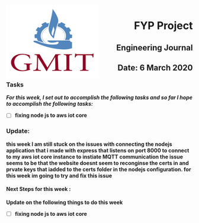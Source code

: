 

<img align="left" width="250" height="200" src="/gmit.png">

<h1 align="right"><b>FYP Project</h1>
<h2 align="right">Engineering Journal</h2>
<h2 align="right">Date: 6 March 2020</h2>

### Tasks
 *For this week, I set out to accomplish the following tasks and so far I hope to accomplish the following tasks:*
 


- [ ] fixing node js to aws iot core 




 

<p></p>
<p></p>

### Update:
<p> this week I am still stuck on the issues with connecting the nodejs application that i made with express that listens on port 8000 to connect to my aws iot core instance to instiate MQTT communication 
the issue seems to be that the website doesnt seem to reconginse the certs in and prvate keys that iadded to the certs folder in the nodejs configuration. for this week im going to try and fix this issue 
 </p>

#### Next Steps for this week :

<p>Update on the following things to do this week</p>

- [ ] fixing node js to aws iot core 

